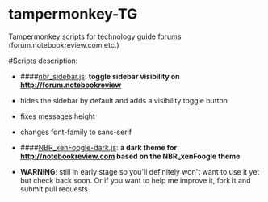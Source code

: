 # tampermonkey-TG
Tampermonkey scripts for technology guide forums (forum.notebookreview.com etc.)

#Scripts description:
* ####[nbr_sidebar.js](https://github.com/katalin2003/tampermonkey-TG/blob/master/scripts/nbr_sidebar.js):
**toggle sidebar visibility on http://forum.notebookreview**
 * hides the sidebar by default and adds a visibility toggle button
 * fixes messages height
 * changes font-family to sans-serif

* ####[NBR_xenFoogle-dark.js](https://github.com/katalin2003/tampermonkey-TG/blob/master/scripts/themes/NBR_xenFoogle-dark.js):
**a dark theme for http://notebookreview.com based on the NBR_xenFoogle theme**
 * **WARNING**: still in early stage so you'll definitely won't want to use it yet but check back soon. Or if you want to help me improve it, fork it and submit pull requests.
